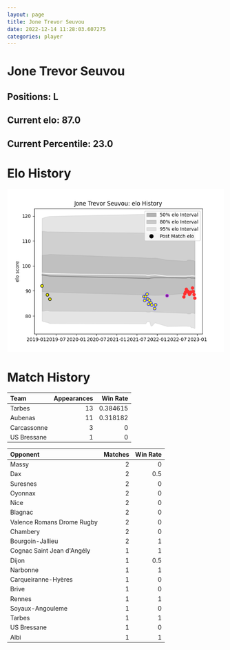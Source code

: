 ```yaml
---  
layout: page  
title: Jone Trevor Seuvou  
date: 2022-12-14 11:28:03.607275  
categories: player  
---
```

# Jone Trevor Seuvou

## Positions: L

## Current elo: 87.0

## Current Percentile: 23.0

# Elo History


![elo history](history_JoneTrevorSeuvou.png)
# Match History


| Team        |   Appearances |   Win Rate |
|:------------|--------------:|-----------:|
| Tarbes      |            13 |   0.384615 |
| Aubenas     |            11 |   0.318182 |
| Carcassonne |             3 |   0        |
| US Bressane |             1 |   0        |

| Opponent                   |   Matches |   Win Rate |
|:---------------------------|----------:|-----------:|
| Massy                      |         2 |        0   |
| Dax                        |         2 |        0.5 |
| Suresnes                   |         2 |        0   |
| Oyonnax                    |         2 |        0   |
| Nice                       |         2 |        0   |
| Blagnac                    |         2 |        0   |
| Valence Romans Drome Rugby |         2 |        0   |
| Chambery                   |         2 |        0   |
| Bourgoin-Jallieu           |         2 |        1   |
| Cognac Saint Jean d'Angély |         1 |        1   |
| Dijon                      |         1 |        0.5 |
| Narbonne                   |         1 |        1   |
| Carqueiranne-Hyères        |         1 |        0   |
| Brive                      |         1 |        0   |
| Rennes                     |         1 |        1   |
| Soyaux-Angouleme           |         1 |        0   |
| Tarbes                     |         1 |        1   |
| US Bressane                |         1 |        0   |
| Albi                       |         1 |        1   |